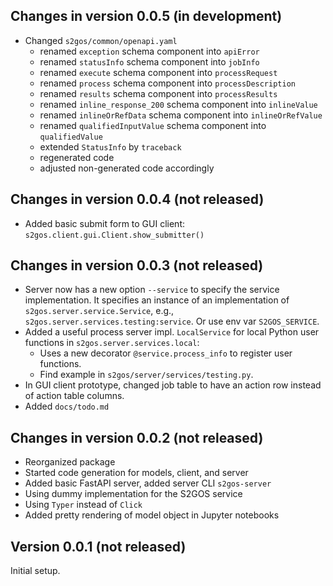 ## Changes in version 0.0.5 (in development)

- Changed `s2gos/common/openapi.yaml`
  - renamed `exception` schema component into `apiError`
  - renamed `statusInfo` schema component into `jobInfo`
  - renamed `execute` schema component into `processRequest`
  - renamed `process` schema component into `processDescription`
  - renamed `results` schema component into `processResults`
  - renamed `inline_response_200` schema component into `inlineValue`
  - renamed `inlineOrRefData` schema component into `inlineOrRefValue`
  - renamed `qualifiedInputValue` schema component into `qualifiedValue`
  - extended `StatusInfo` by `traceback`
  - regenerated code
  - adjusted non-generated code accordingly


## Changes in version 0.0.4 (not released)

* Added basic submit form to GUI client: `s2gos.client.gui.Client.show_submitter()`

## Changes in version 0.0.3 (not released)

* Server now has a new option `--service` to specify the service implementation.
  It specifies an instance of an implementation of `s2gos.server.service.Service`, 
  e.g., `s2gos.server.services.testing:service`. Or use env var `S2GOS_SERVICE`.
* Added a useful process server impl. `LocalService` for local Python user
  functions in `s2gos.server.services.local`:
  * Uses a new decorator `@service.process_info` to register user functions.
  * Find example in  `s2gos/server/services/testing.py`.
* In GUI client prototype, changed job table to have an action row instead 
  of action table columns.
* Added `docs/todo.md`

## Changes in version 0.0.2 (not released)

* Reorganized package
* Started code generation for models, client, and server
* Added basic FastAPI server, added server CLI `s2gos-server`
* Using dummy implementation for the S2GOS service
* Using `Typer` instead of `Click`
* Added pretty rendering of model object in Jupyter notebooks

## Version 0.0.1 (not released) 

Initial setup.
